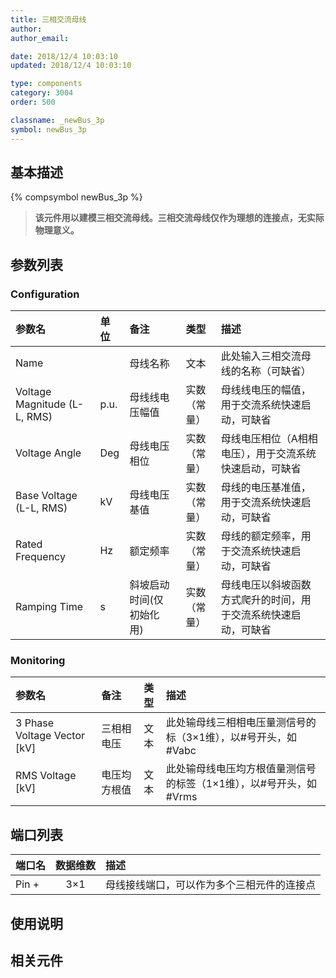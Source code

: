 ```yaml
---
title: 三相交流母线
author: 
author_email:

date: 2018/12/4 10:03:10
updated: 2018/12/4 10:03:10

type: components
category: 3004
order: 500

classname: _newBus_3p
symbol: newBus_3p
---
```

## 基本描述
{% compsymbol newBus_3p %}

> **该元件用以建模三相交流母线。三相交流母线仅作为理想的连接点，无实际物理意义。**

## 参数列表
### Configuration
| 参数名 | 单位 | 备注 | 类型 | 描述 |
| :--- | :--- | :--- | :--: | :--- |
| Name |  | 母线名称 | 文本 | 此处输入三相交流母线的名称（可缺省） |
| Voltage Magnitude (L-L, RMS) | p.u. | 母线线电压幅值 | 实数（常量） | 母线线电压的幅值，用于交流系统快速启动，可缺省 |
| Voltage Angle | Deg | 母线电压相位 | 实数（常量） | 母线电压相位（A相相电压），用于交流系统快速启动，可缺省 |
| Base Voltage (L-L, RMS) | kV | 母线电压基值 | 实数（常量） | 母线的电压基准值，用于交流系统快速启动，可缺省 |
| Rated Frequency | Hz | 额定频率 | 实数（常量） | 母线的额定频率，用于交流系统快速启动，可缺省 |
| Ramping Time | s | 斜坡启动时间(仅初始化用) | 实数（常量） | 母线电压以斜坡函数方式爬升的时间，用于交流系统快速启动，可缺省 |

### Monitoring
| 参数名 | 备注 | 类型 | 描述 |
| :--- | :--- | :--: | :--- |
| 3 Phase Voltage Vector \[kV\] | 三相相电压 | 文本 | 此处输母线三相相电压量测信号的标（3×1维），以#号开头，如#Vabc |
| RMS Voltage \[kV\] | 电压均方根值 | 文本 | 此处输母线电压均方根值量测信号的标签（1×1维），以#号开头，如#Vrms |


## 端口列表

| 端口名 | 数据维数 | 描述 |
| :--- | :--:  | :--- |
| Pin + | 3×1 |母线接线端口，可以作为多个三相元件的连接点 |

## 使用说明



## 相关元件


